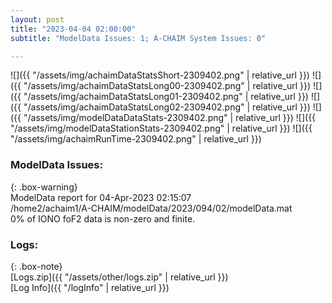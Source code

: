 ```yaml
---
layout: post
title: "2023-04-04 02:00:00"
subtitle: "ModelData Issues: 1; A-CHAIM System Issues: 0"

---
```


![]({{ "/assets/img/achaimDataStatsShort-2309402.png" | relative_url }})
![]({{ "/assets/img/achaimDataStatsLong00-2309402.png" | relative_url }})
![]({{ "/assets/img/achaimDataStatsLong01-2309402.png" | relative_url }})
![]({{ "/assets/img/achaimDataStatsLong02-2309402.png" | relative_url }})
![]({{ "/assets/img/modelDataDataStats-2309402.png" | relative_url }})
![]({{ "/assets/img/modelDataStationStats-2309402.png" | relative_url }})
![]({{ "/assets/img/achaimRunTime-2309402.png" | relative_url }})


### ModelData Issues:  
  
{: .box-warning}  
 ModelData report for 04-Apr-2023 02:15:07   
 /home2/achaim1/A-CHAIM/modelData/2023/094/02/modelData.mat   
 0% of IONO foF2 data is non-zero and finite.   
  


### Logs:  
  
{: .box-note}  
[Logs.zip]({{ "/assets/other/logs.zip" | relative_url }})  
[Log Info]({{ "/logInfo" | relative_url }})  
